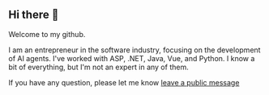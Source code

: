 ## Hi there 👋

Welcome to my github.

I am an entrepreneur in the software industry, focusing on the development of AI agents. I've worked with ASP, .NET, Java, Vue, and Python. I know a bit of everything, but I'm not an expert in any of them.

If you have any question, please let me know [leave a public message](https://github.com/aofengdaxia/aofengdaxia/discussions)
